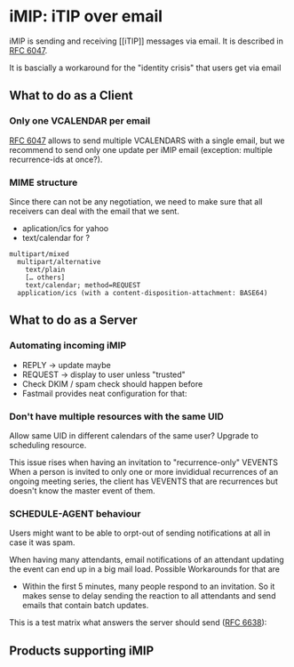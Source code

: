 # iMIP: iTIP over email

iMIP is sending and receiving [[iTIP]] messages via email. It is described in [RFC 6047](http://tools.ietf.org/html/rfc6047).

<!-- ?: -->
It is bascially a workaround for the "identity crisis" that users get via email

## What to do as a Client

### Only one VCALENDAR per email
[RFC 6047](http://tools.ietf.org/html/rfc6047#section-4.4) allows to send multiple VCALENDARS with a single email, but we recommend to send only one update per iMIP email (exception: multiple recurrence-ids at once?).

### MIME structure
Since there can not be any negotiation, we need to make sure that all receivers can deal with the email that we sent.

- aplication/ics for yahoo
- text/calendar for ?

```
multipart/mixed
  multipart/alternative
    text/plain
    [… others]
    text/calendar; method=REQUEST
  application/ics (with a content-disposition-attachment: BASE64)
```


## What to do as a Server

### Automating incoming iMIP

- REPLY -> update maybe
- REQUEST -> display to user unless "trusted"
- Check DKIM / spam check should happen before
- Fastmail provides neat configuration for that:
<!-- SCREENSHOT OF FASTMAIL CONFIGURATION UI -->

### Don't have multiple resources with the same UID
Allow same UID in different calendars of the same user? Upgrade to scheduling resource.

This issue rises when having an invitation to "recurrence-only" VEVENTS
When a person is invited to only one or more invididual recurrences of an ongoing meeting series, the client has VEVENTS that are recurrences but doesn't know the master event of them. 

### SCHEDULE-AGENT behaviour
Users might want to be able to orpt-out of sending notifications at all in case it was spam.

<!-- The Scalability Issue -->
When having many attendants, email notifications of an attendant updating the event can end up in a big mail load.
Possible Workarounds for that are
 - Within the first 5 minutes, many people respond to an invitation. So it makes sense to delay sending the reaction to all attendants and send emails that contain batch updates.


This is a test matrix what answers the server should send ([RFC 6638](http://tools.ietf.org/html/rfc6638)):

<!-- TEST MATRIX HERE -->

## Products supporting iMIP

<!-- PRODUCT LIST HERE -->

